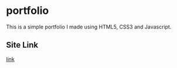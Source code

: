 # portfolio

This is a simple portfolio I made using HTML5, CSS3 and Javascript.

## Site Link

[link](https://hillarioh.github.io/)
